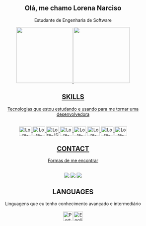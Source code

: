 
 <div align="center"> 
  
  ## Olá, me chamo Lorena Narciso
Estudante de Engenharia de Software<br>
<div align="center">
  <a href="https://github.com/loreecrvg">
  <img height="180em" src="https://github-readme-stats.vercel.app/api?username=loreecrvg&show_icons=true&theme=white&include_all_commits=true&count_private=true"/>
  <img height="180em" src="https://github-readme-stats.vercel.app/api/top-langs/?username=loreecrvg&layout=compact&langs_count=7&theme=white"/>
</div>

   <div align="center"> 
  
  ## __SKILLS__
  
   
   Tecnologias que estou estudando e usando para me tornar uma desenvolvedora
   
  <div style="display: inline_block"><br>
  <img align="center" alt="Lore-HTML" height="30" width="40" src="https://cdn.jsdelivr.net/gh/devicons/devicon/icons/html5/html5-original.svg">
  <img align="center" alt="Lore-CSS" height="30" width="40" src="https://cdn.jsdelivr.net/gh/devicons/devicon/icons/css3/css3-original.svg">
  <img align="center" alt="Lore-JS" height="30" width="40" src="https://cdn.jsdelivr.net/gh/devicons/devicon/icons/javascript/javascript-original.svg">
  <img align="center" alt="Lore-PHP" height="30" width="40" src="https://cdn.jsdelivr.net/gh/devicons/devicon/icons/php/php-original.svg">
  <img align="center" alt="Lore-GITHUB" height="30" width="40" src="https://cdn.jsdelivr.net/gh/devicons/devicon/icons/github/github-original.svg">
  <img align="center" alt="Lore-BOOTSTRAP" height="30" width="40" src="https://cdn.jsdelivr.net/gh/devicons/devicon/icons/bootstrap/bootstrap-original.svg">
  <img align="center" alt="Lore-MYSQL" height="30" width="40" src="https://cdn.jsdelivr.net/gh/devicons/devicon/icons/mysql/mysql-original-wordmark.svg">
  <img align="center" alt="Lore-C++" height="30" width="40" src="https://cdn.jsdelivr.net/gh/devicons/devicon/icons/cplusplus/cplusplus-original.svg">
  </div>
  
  ## __CONTACT__
  Formas de me encontrar<br><br>
  <div> 
  <a href="https://www.instagram.com/loreecrvg" target="_blank"><img src="https://img.shields.io/badge/-Instagram-%23E4405F?style=for-the-badge&logo=instagram&logoColor=white" target="_blank"></a>
 	<a href = "mailto:lorenanarciso97@gmail.com"><img src="https://img.shields.io/badge/-Gmail-%23333?style=for-the-badge&logo=gmail&logoColor=white" target="_blank"></a>
  <a href="https://www.linkedin.com/in/lorena-narciso-935387194/" target="_blank"><img src="https://img.shields.io/badge/-LinkedIn-%230077B5?style=for-the-badge&logo=linkedin&logoColor=white" target="_blank"></a> 
  </div>
  
 ## __LANGUAGES__
</div>
<div align="center">
  Linguagens que eu tenho conhecimento avançado e intermediário <br><br>
<img src="https://img.icons8.com/color/48/000000/brazil-circular.png" height="30" width="30" title="Português"/>
<img src="https://img.icons8.com/color/48/000000/usa-circular.png" height="30" width="30" title="English"/>
  </div>
